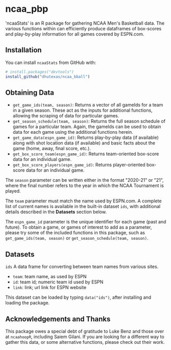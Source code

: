 # ncaa_pbp
'ncaaStats' is an R package for gathering NCAA Men's Basketball data. The various functions within can efficiently produce dataframes of box-scores and play-by-play information for all games covered by ESPN.com. 

## Installation
You can install `ncaaStats` from GitHub with:

``` r
# install.packages("devtools")
install_github("dhutexas/ncaa_bball")
```

## Obtaining Data
* ```get_game_ids(team, season)```:  Returns a vector of all gameIds for a team in a given season. These act as the inputs for additional functions, allowing the scraping of data for particular games.
* ```get_season_schedule(team, season)```:  Returns the full season schedule of games for a particular team. Again, the gameIds can be used to obtain data for each game using the additional functions herein.
* ```get_game_data(espn_game_id)```:  Returns play-by-play data (if available) along with shot location data (if available) and basic facts about the game (home, away, final score, etc.).
* ```get_box_score_team(espn_game_id)```:  Returns team-oriented box-score data for an individual game.
* ```get_box_score_players(espn_game_id)```:  Returns player-oriented box-score data for an individual game.

The `season` parameter can be written either in the format "2020-21" or "21", where the final number refers to the year in which the NCAA Tournament is played.

The `team` parameter must match the name used by ESPN.com. A complete list of current names is available in the built-in dataset `ids`, with additional details described in the __Datasets__ section below.

The `espn_game_id` parameter is the unique identifier for each game (past and future). To obtain a game, or games of interest to add as a parameter, please try some of the included functions in this package, such as ```get_game_ids(team, season)``` or ```get_season_schedule(team, season)```.


## Datasets

```ids``` A data frame for converting between team names from various sites.
 
 * ```team```: team name, as used by ESPN
 * ```id```: team id; numeric team id used by ESPN
 * ```link```: link; url link for ESPN website

This dataset can be loaded by typing ```data("ids")```, after installing and loading the package.

## Acknowledgements and Thanks

This package owes a special debt of gratitude to Luke Benz and those over at `ncaahoopR`, including Saiem Gilani. If you are looking for a different way to gather this data, or some alternative functions, please check out their work.
